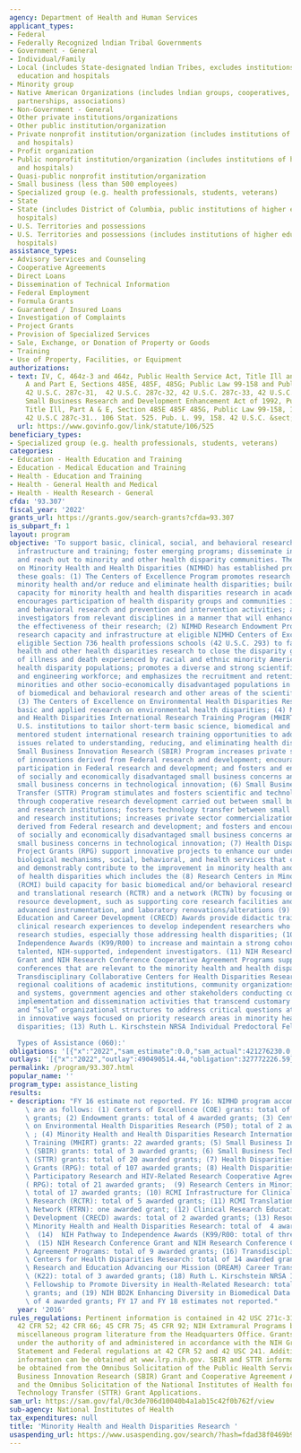 ```yaml
---
agency: Department of Health and Human Services
applicant_types:
- Federal
- Federally Recognized lndian Tribal Governments
- Government - General
- Individual/Family
- Local (includes State-designated lndian Tribes, excludes institutions of higher
  education and hospitals
- Minority group
- Native American Organizations (includes lndian groups, cooperatives, corporations,
  partnerships, associations)
- Non-Government - General
- Other private institutions/organizations
- Other public institution/organization
- Private nonprofit institution/organization (includes institutions of higher education
  and hospitals)
- Profit organization
- Public nonprofit institution/organization (includes institutions of higher education
  and hospitals)
- Quasi-public nonprofit institution/organization
- Small business (less than 500 employees)
- Specialized group (e.g. health professionals, students, veterans)
- State
- State (includes District of Columbia, public institutions of higher education and
  hospitals)
- U.S. Territories and possessions
- U.S. Territories and possessions (includes institutions of higher education and
  hospitals)
assistance_types:
- Advisory Services and Counseling
- Cooperative Agreements
- Direct Loans
- Dissemination of Technical Information
- Federal Employment
- Formula Grants
- Guaranteed / Insured Loans
- Investigation of Complaints
- Project Grants
- Provision of Specialized Services
- Sale, Exchange, or Donation of Property or Goods
- Training
- Use of Property, Facilities, or Equipment
authorizations:
- text: IV, C, 464z-3 and 464z, Public Health Service Act, Title Ill and IV, Part
    A and Part E, Sections 485E, 485F, 485G; Public Law 99-158 and Public Law 106-525;
    42 U.S.C. 287c-31,  42 U.S.C. 287c-32, 42 U.S.C. 287c-33, 42 U.S.C. 241 and 285;
    Small Business Research and Development Enhancement Act of 1992, Public Law 102-564;
    Title Ill, Part A & E, Section 485E 485F 485G, Public Law 99-158, 106 Stat. 525,
    42 U.S.C 287c-31.. 106 Stat. 525. Pub. L. 99, 158. 42 U.S.C. &sect; 287c-31.
  url: https://www.govinfo.gov/link/statute/106/525
beneficiary_types:
- Specialized group (e.g. health professionals, students, veterans)
categories:
- Education - Health Education and Training
- Education - Medical Education and Training
- Health - Education and Training
- Health - General Health and Medical
- Health - Health Research - General
cfda: '93.307'
fiscal_year: '2022'
grants_url: https://grants.gov/search-grants?cfda=93.307
is_subpart_f: 1
layout: program
objective: 'To support basic, clinical, social, and behavioral research; promote research
  infrastructure and training; foster emerging programs; disseminate information;
  and reach out to minority and other health disparity communities. The National Institute
  on Minority Health and Health Disparities (NIMHD) has established programs to pursue
  these goals: (1) The Centers of Excellence Program promotes research to improve
  minority health and/or reduce and eliminate health disparities; builds research
  capacity for minority health and health disparities research in academic institutions;
  encourages participation of health disparity groups and communities in biomedical
  and behavioral research and prevention and intervention activities; and brings together
  investigators from relevant disciplines in a manner that will enhance and extend
  the effectiveness of their research; (2) NIMHD Research Endowment Program builds
  research capacity and infrastructure at eligible NIMHD Centers of Excellence or
  eligible Section 736 health professions schools (42 U.S.C. 293) to facilitate minority
  health and other health disparities research to close the disparity gap in the burden
  of illness and death experienced by racial and ethnic minority Americans and other
  health disparity populations; promotes a diverse and strong scientific, technological
  and engineering workforce; and emphasizes the recruitment and retention of underrepresented
  minorities and other socio-economically disadvantaged populations in the fields
  of biomedical and behavioral research and other areas of the scientific workforce;
  (3) The Centers of Excellence on Environmental Health Disparities Research to stimulate
  basic and applied research on environmental health disparities; (4) Minority Health
  and Health Disparities International Research Training Program (MHIRT) awards enable
  U.S. institutions to tailor short-term basic science, biomedical and behavioral
  mentored student international research training opportunities to address global
  issues related to understanding, reducing, and eliminating health disparities; (5)
  Small Business Innovation Research (SBIR) Program increases private sector commercialization
  of innovations derived from Federal research and development; encourages small business
  participation in Federal research and development; and fosters and encourages participation
  of socially and economically disadvantaged small business concerns and women-owned
  small business concerns in technological innovation; (6) Small Business Technology
  Transfer (STTR) Program stimulates and fosters scientific and technological innovation
  through cooperative research development carried out between small business concerns
  and research institutions; fosters technology transfer between small business concerns
  and research institutions; increases private sector commercialization of innovations
  derived from Federal research and development; and fosters and encourages participation
  of socially and economically disadvantaged small business concerns and women-owned
  small business concerns in technological innovation; (7) Health Disparities Research
  Project Grants (RPG) support innovative projects to enhance our understanding of
  biological mechanisms, social, behavioral, and health services that can directly
  and demonstrably contribute to the improvement in minority health and the elimination
  of health disparities which includes the (8) Research Centers in Minority Institutions
  (RCMI) build capacity for basic biomedical and/or behavioral research, clinical
  and translational research (RCTR) and a network (RCTN) by focusing on institutional
  resource development, such as supporting core research facilities and staff, purchasing
  advanced instrumentation, and laboratory renovations/alterations (9) Clinical Research
  Education and Career Development (CRECD) Awards provide didactic training and mentored
  clinical research experiences to develop independent researchers who can lead clinical
  research studies, especially those addressing health disparities; (10) Pathway to
  Independence Awards (K99/R00) to increase and maintain a strong cohort of new and
  talented, NIH-supported, independent investigators. (11) NIH Research Conference
  Grant and NIH Research Conference Cooperative Agreement Programs support high-quality
  conferences that are relevant to the minority health and health disparities; (12)
  Transdisciplinary Collaborative Centers for Health Disparities Research comprise
  regional coalitions of academic institutions, community organizations, service providers
  and systems, government agencies and other stakeholders conducting coordinated research,
  implementation and dissemination activities that transcend customary approaches
  and “silo” organizational structures to address critical questions at multiple levels
  in innovative ways focused on priority research areas in minority health and health
  disparities; (13) Ruth L. Kirschstein NRSA Individual Predoctoral Fellowshi

  Types of Assistance (060):'
obligations: '[{"x":"2022","sam_estimate":0.0,"sam_actual":421276230.0,"usa_spending_actual":396944516.15},{"x":"2023","sam_estimate":475138000.0,"sam_actual":0.0,"usa_spending_actual":448406093.42},{"x":"2024","sam_estimate":475138000.0,"sam_actual":0.0,"usa_spending_actual":453659786.26}]'
outlays: '[{"x":"2022","outlay":490490514.44,"obligation":327772226.59},{"x":"2023","outlay":137679759.14,"obligation":170940038.07},{"x":"2024","outlay":42005235.21,"obligation":82203764.29}]'
permalink: /program/93.307.html
popular_name: ''
program_type: assistance_listing
results:
- description: "FY 16 estimate not reported. FY 16: NIMHD program accomplishments\
    \ are as follows: (1) Centers of Excellence (COE) grants: total of 38 awarded\
    \ grants; (2) Endowment grants: total of 4 awarded grants; (3) Centers of Excellence\
    \ on Environmental Health Disparities Research (P50); total of 2 awarded grants\
    \ ; (4) Minority Health and Health Disparities Research International Research\
    \ Training (MHIRT) grants: 22 awarded grants; (5) Small Business Innovation Research\
    \ (SBIR) grants: total of 3 awarded grants; (6) Small Business Technology Transfer\
    \ (STTR) grants: total of 20 awarded grants; (7) Health Disparities Research Project\
    \ Grants (RPG): total of 107 awarded grants; (8) Health Disparities Community-Based\
    \ Participatory Research and HIV-Related Research Cooperative Agreements-\r\n\
    ( RPG): total of 21 awarded grants;  (9) Research Centers in Minority Institutions:\
    \ total of 17 awarded grants; (10) RCMI Infrastructure for Clinical and Translational\
    \ Research (RCTR): total of 5 awarded grants; (11) RCMI Translational Research\
    \ Network (RTRN): one awarded grant; (12) Clinical Research Education and Career\
    \ Development (CRECD) awards: total of 2 awarded grants; (13) Resource-Related\
    \ Minority Health and Health Disparities Research: total of  4 awarded grants;\
    \  (14)  NIH Pathway to Independence Awards (K99/R00: total of three awarded grants;\
    \  (15) NIH Research Conference Grant and NIH Research Conference Cooperative\
    \ Agreement Programs: total of 9 awarded grants; (16) Transdisciplinary Collaborative\
    \ Centers for Health Disparities Research: total of 14 awarded grants; (17) Disparities\
    \ Research and Education Advancing our Mission (DREAM) Career Transition Award\
    \ (K22): total of 3 awarded grants; (18) Ruth L. Kirschstein NRSA Individual Predoctoral\
    \ Fellowship to Promote Diversity in Health-Related Research: total of 4 awarded\
    \ grants; and (19) NIH BD2K Enhancing Diversity in Biomedical Data Science: total\
    \ of 4 awarded grants; FY 17 and FY 18 estimates not reported."
  year: '2016'
rules_regulations: Pertinent information is contained in 42 USC 271c-31 et. Seq.;
  42 CFR 52; 42 CFR 66; 45 CFR 75; 45 CFR 92; NIH Extramural Programs brochure; and
  miscellaneous program literature from the Headquarters Office. Grants will be available
  under the authority of and administered in accordance with the NIH Grants Policy
  Statement and Federal regulations at 42 CFR 52 and 42 USC 241. Additional loan repayment
  information can be obtained at www.lrp.nih.gov. SBIR and STTR information can also
  be obtained from the Omnibus Solicitation of the Public Health Service for Small
  Business Innovation Research (SBIR) Grant and Cooperative Agreement Applications
  and the Omnibus Solicitation of the National Institutes of Health for Small Business
  Technology Transfer (STTR) Grant Applications.
sam_url: https://sam.gov/fal/0c3de706d10040b4a1ab15c42f0b762f/view
sub-agency: National Institutes of Health
tax_expenditures: null
title: 'Minority Health and Health Disparities Research '
usaspending_url: https://www.usaspending.gov/search/?hash=fdad38f0469b9250015f7e2fbe243924
---
```


